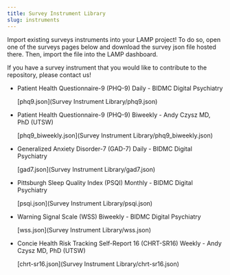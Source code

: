 ```yaml
---
title: Survey Instrument Library
slug: instruments
---
```


Import existing surveys instruments into your LAMP project! To do so, open one of the surveys pages below and download the survey json file hosted there. Then, import the file into the LAMP dashboard.

If you have a survey instrument that you would like to contribute to the repository, please contact us!

- Patient Health Questionnaire-9 (PHQ-9) Daily - BIDMC Digital Psychiatry

    [phq9.json](Survey Instrument Library/phq9.json)

- Patient Health Questionnaire-9 (PHQ-9) Biweekly - Andy Czysz MD, PhD (UTSW)

    [phq9_biweekly.json](Survey Instrument Library/phq9_biweekly.json)

- Generalized Anxiety Disorder-7 (GAD-7) Daily - BIDMC Digital Psychiatry

    [gad7.json](Survey Instrument Library/gad7.json)

- Pittsburgh Sleep Quality Index (PSQI) Monthly - BIDMC Digital Psychiatry

    [psqi.json](Survey Instrument Library/psqi.json)

- Warning Signal Scale (WSS) Biweekly - BIDMC Digital Psychiatry

    [wss.json](Survey Instrument Library/wss.json)

- Concie Health Risk Tracking Self-Report 16 (CHRT-SR16) Weekly - Andy Czysz MD, PhD (UTSW)

    [chrt-sr16.json](Survey Instrument Library/chrt-sr16.json)
